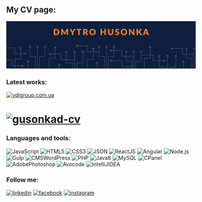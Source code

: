 ## My CV page:
[![Header](https://github.com/Gusonkad/Gusonkad/blob/main/assets/header.png)](https://gusonkad-cv.netlify.app)

### Latest works:
[![vdigroup.com.ua](https://img.shields.io/badge/www.vdigroup.com.ua-101e3f?style=for-the-badge&logo=&logoColor=B4068E)](https://www.vdigroup.com.ua)
# [![gusonkad-cv](https://img.shields.io/badge/Husonkadcv.netlify.app-101e3f?style=for-the-badge&logo=&logoColor=B4068E)](https://gusonkad-cv.netlify.app)


### Languages and tools:
![JavaScript](https://img.shields.io/badge/Java_Script-101e3f?style=for-the-badge&logo=javascript)
![HTML5](https://img.shields.io/badge/HTML5-101e3f?style=for-the-badge&logo=html5)
![CSS3](https://img.shields.io/badge/CSS3-101e3f?style=for-the-badge&logo=CSS3)
![JSON](https://img.shields.io/badge/JSON-101e3f?style=for-the-badge&logo=JSON)
![ReactJS](https://img.shields.io/badge/ReactJS-101e3f?style=for-the-badge&logo=React)
![Angular](https://img.shields.io/badge/Angular-101e3f?style=for-the-badge&logo=Angular)
![Node.js](https://img.shields.io/badge/Node.js-101e3f?style=for-the-badge&logo=Node.js)
![Gulp](https://img.shields.io/badge/Gulp-101e3f?style=for-the-badge&logo=Gulp)
![CMSWordPress](https://img.shields.io/badge/WordPress-101e3f?style=for-the-badge&logo=WordPress)
![PHP](https://img.shields.io/badge/PHP-101e3f?style=for-the-badge&logo=PHP)
![Java8](https://img.shields.io/badge/Java-101e3f?style=for-the-badge&logo=Java)
![MySQL](https://img.shields.io/badge/MySQL-101e3f?style=for-the-badge&logo=MySQL)
![CPanel](https://img.shields.io/badge/CPanel-101e3f?style=for-the-badge&logo=Cpanel)
![AdobePhotoshop](https://img.shields.io/badge/Photoshop-101e3f?style=for-the-badge&logo=Adobe)
![Avocode](https://img.shields.io/badge/VS_Code-101e3f?style=for-the-badge&logo=VisualStudioCode)
![IntelliJIDEA](https://img.shields.io/badge/IntelliJ_IDEA-101e3f?style=for-the-badge&logo=)


### Follow me:
[![linkedin](https://img.shields.io/badge/linkedin-101e3f?style=for-the-badge&logo=linkedin&logoColor=007BB6)](https://www.linkedin.com/in/дмитрий-гусонька-242b8213b/)
[![facebook](https://img.shields.io/badge/facebook-101e3f?style=for-the-badge&logo=facebook&logoColor=1195F5)](https://www.facebook.com/dima.gusonka)
[![instagram](https://img.shields.io/badge/instagram-101e3f?style=for-the-badge&logo=instagram&logoColor=B4068E)](https://www.instagram.com/dmytro_gusonka/?hl=ru)




